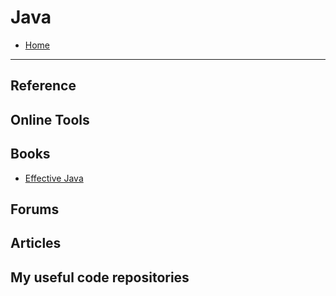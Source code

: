 # Java

- [Home](README.md)

---

## Reference

## Online Tools

## Books
- [Effective Java](https://www.oreilly.com/library/view/effective-java-3rd/9780134686097/)

## Forums

## Articles

## My useful code repositories
 